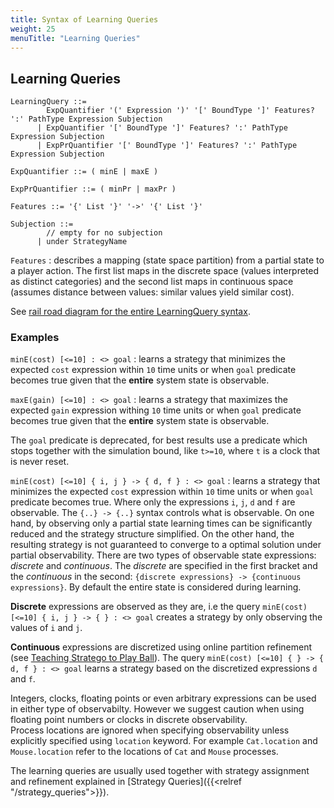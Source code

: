 ```yaml
---
title: Syntax of Learning Queries
weight: 25
menuTitle: "Learning Queries"
---
```


## Learning Queries

``` EBNF
LearningQuery ::=
        ExpQuantifier '(' Expression ')' '[' BoundType ']' Features? ':' PathType Expression Subjection
	  | ExpQuantifier '[' BoundType ']' Features? ':' PathType Expression Subjection
	  | ExpPrQuantifier '[' BoundType ']' Features? ':' PathType Expression Subjection

ExpQuantifier ::= ( minE | maxE )

ExpPrQuantifier ::= ( minPr | maxPr )

Features ::= '{' List '}' '->' '{' List '}'

Subjection ::=
	    // empty for no subjection
	  | under StrategyName
```

`Features`
: describes a mapping (state space partition) from a partial state to a player action. The first list maps in the discrete space (values interpreted as distinct categories) and the second list maps in continuous space (assumes distance between values: similar values yield similar cost).

See [rail road diagram for the entire LearningQuery syntax](/grammar/#LearnQuery).

### Examples
`minE(cost) [<=10] : <> goal`
: learns a strategy that minimizes the expected `cost` expression within `10` time units or when `goal` predicate becomes true given that the **entire** system state is observable.

`maxE(gain) [<=10] : <> goal`
: learns a strategy that maximizes the expected `gain` expression withing `10` time units or when `goal` predicate becomes true given that the **entire** system state is observable.

The `goal` predicate is deprecated, for best results use a predicate which stops together with the simulation bound, like `t>=10`, where `t` is a clock that is never reset.

`minE(cost) [<=10] { i, j } -> { d, f } : <> goal`
: learns a strategy that minimizes the expected `cost` expression within `10` time units or when `goal` predicate becomes true. Where only the expressions `i`, `j`, `d` and `f` are observable.  The `{..} -> {..}` syntax controls what is observable. 
On one hand, by observing only a partial state learning times can be significantly reduced and the strategy structure simplified.
On the other hand, the resulting strategy is not guaranteed to converge to a optimal solution under partial observability.
There are two types of observable state expressions: *discrete* and *continuous*. 
The *discrete* are specified in the first bracket and the *continuous* in the second: `{discrete expressions} -> {continuous expressions}`. 
By default the entire state is considered during learning.
  
**Discrete** expressions are observed as they are, i.e the query `minE(cost) [<=10] { i, j } -> { } : <> goal` creates a strategy by only observing the values of `i` and `j`.

**Continuous** expressions are discretized using online partition refinement (see [Teaching Stratego to Play Ball](https://vbn.aau.dk/ws/files/378436068/main.pdf)).
The query `minE(cost) [<=10] { } -> { d, f } : <> goal` learns a strategy based on the discretized  expressions `d` and `f`.

Integers, clocks, floating points or even arbitrary expressions can be used in either type of observabilty. However we suggest caution when using floating point numbers or clocks in discrete observability.  
Process locations are ignored when specifying observability unless explicitly specified using `location` keyword.
For example `Cat.location` and `Mouse.location` refer to the locations of `Cat` and `Mouse` processes.

The learning queries are usually used together with strategy assignment and refinement explained in [Strategy Queries]({{<relref "/strategy_queries">}}).
